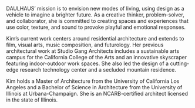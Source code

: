 DAULHAUS’ mission is to envision new modes of living, using design as a vehicle to imagine a brighter future. As a creative thinker, problem-solver, and collaborator, she is committed to creating spaces and experiences that use color, texture, and sound to provoke playful and emotional responses.

Kim’s current work centers around residential architecture and extends to film, visual arts, music composition, and futurology. Her previous architectural work at Studio Gang Architects includes a sustainable arts campus for the California College of the Arts and an innovative skyscraper featuring indoor-outdoor work spaces. She also led the design of a cutting-edge research technology center and a secluded mountain residence.

Kim holds a Master of Architecture from the University of California Los Angeles and a Bachelor of Science in Architecture from the University of Illinois at Urbana-Champaign. She is an NCARB-certified architect licensed in the state of Illinois.

